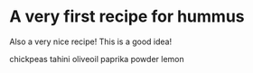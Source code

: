 # A very first recipe for hummus

Also a very nice recipe!
This is a good idea!

chickpeas
tahini
oliveoil
paprika powder
lemon
